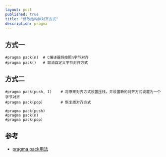 ```yaml
---
layout: post
published: true
title: "修改结构体对齐方式"
description: pragma
---
```

## 方式一

```
#pragma pack(n)  # C编译器将按照n字节对齐
#pragma pack()   # 取消自定义字节对齐方式
```

## 方式二

```
#pragma pack(push, 1)    # 将原来对齐方式设置压栈，并设置新的对齐方式设置为一个字节对齐
#pragma pack(pop)        # 恢复原对齐方式

#pragma pack(push)
#pragma pack(n)
#pragma pack(pop)
```

## 参考
- [pragma pack用法](http://blog.csdn.net/vblittleboy/article/details/6935165)
